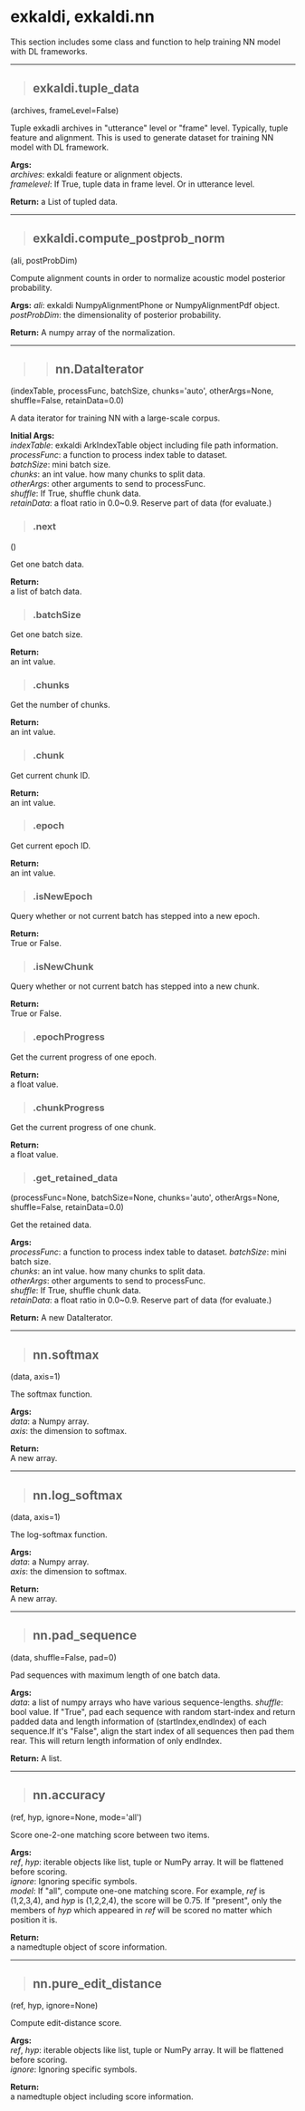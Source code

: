 # exkaldi, exkaldi.nn

This section includes some class and function to help training NN model with DL frameworks.  

------------------------
>## exkaldi.tuple_data
(archives, frameLevel=False)

Tuple exkadli archives in "utterance" level or "frame" level. Typically, tuple feature and alignment.
This is used to generate dataset for training NN model with DL framework.

**Args:**  
_archives_: exkaldi feature or alignment objects.  
_framelevel_: If True, tuple data in frame level. Or in utterance level.  

**Return:**
a List of tupled data.

------------------------
>## exkaldi.compute_postprob_norm
(ali, postProbDim)

Compute alignment counts in order to normalize acoustic model posterior probability.

**Args:**
_ali_: exkaldi NumpyAlignmentPhone or NumpyAlignmentPdf object.  
_postProbDim_: the dimensionality of posterior probability.  

**Return:**
A numpy array of the normalization.

------------------------------------------
>>## nn.DataIterator
(indexTable, processFunc, batchSize, chunks='auto', otherArgs=None, shuffle=False, retainData=0.0)

A data iterator for training NN with a large-scale corpus. 

**Initial Args:**  
_indexTable_: exkaldi ArkIndexTable object including file path information.    
_processFunc_: a function to process index table to dataset.  
_batchSize_: mini batch size.  
_chunks_: an int value. how many chunks to split data.    
_otherArgs_: other arguments to send to processFunc.    
_shuffle_: If True, shuffle chunk data.  
_retainData_: a float ratio in 0.0~0.9. Reserve part of data (for evaluate.)  

>### .next
()

Get one batch data.

**Return:**  
a list of batch data.

>### .batchSize

Get one batch size.

**Return:**  
an int value.

>### .chunks

Get the number of chunks.

**Return:**  
an int value.

>### .chunk

Get current chunk ID.

**Return:**  
an int value.

>### .epoch

Get current epoch ID.

**Return:**  
an int value.

>### .isNewEpoch

Query whether or not current batch has stepped into a new epoch.

**Return:**  
True or False.

>### .isNewChunk

Query whether or not current batch has stepped into a new chunk.

**Return:**  
True or False.

>### .epochProgress

Get the current progress of one epoch.

**Return:**  
a float value.

>### .chunkProgress

Get the current progress of one chunk.

**Return:**  
a float value.

>### .get_retained_data
(processFunc=None, batchSize=None, chunks='auto', otherArgs=None, shuffle=False, retainData=0.0)

Get the retained data.

**Args:**  
_processFunc_: a function to process index table to dataset.
_batchSize_: mini batch size.  
_chunks_: an int value. how many chunks to split data.    
_otherArgs_: other arguments to send to processFunc.    
_shuffle_: If True, shuffle chunk data.  
_retainData_: a float ratio in 0.0~0.9. Reserve part of data (for evaluate.)  

**Return:**
A new DataIterator.

------------------------
>## nn.softmax
(data, axis=1)

The softmax function.

**Args:**  
_data_: a Numpy array.  
_axis_: the dimension to softmax.  

**Return:**  
A new array.

------------------------
>## nn.log_softmax
(data, axis=1)

The log-softmax function.

**Args:**  
_data_: a Numpy array.  
_axis_: the dimension to softmax.  

**Return:**  
A new array.

------------------------
>## nn.pad_sequence
(data, shuffle=False, pad=0)

Pad sequences with maximum length of one batch data. 

**Args:**  
_data_: a list of numpy arrays who have various sequence-lengths.
_shuffle_: bool value. If "True", pad each sequence with random start-index and return padded data and length information of (startIndex,endIndex) of each sequence.If it's "False", align the start index of all sequences then pad them rear. This will return length information of only endIndex.

**Return:**
A list.

------------------------
>## nn.accuracy
(ref, hyp, ignore=None, mode='all')

Score one-2-one matching score between two items.

**Args:**  
_ref_, _hyp_: iterable objects like list, tuple or NumPy array. It will be flattened before scoring.  
_ignore_: Ignoring specific symbols.  
_model_: If "all", compute one-one matching score. For example, _ref_ is (1,2,3,4), and _hyp_ is (1,2,2,4), the score will be 0.75. If "present", only the members of _hyp_ which appeared in _ref_ will be scored no matter which position it is. 

**Return:**  
a namedtuple object of score information.

------------------------
>## nn.pure_edit_distance
(ref, hyp, ignore=None)

Compute edit-distance score.

**Args:**  
_ref_, _hyp_: iterable objects like list, tuple or NumPy array. It will be flattened before scoring.  
_ignore_: Ignoring specific symbols.	 

**Return:**  
a namedtuple object including score information.	








